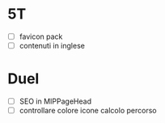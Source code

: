 # 5T

- [ ] favicon pack
- [ ] contenuti in inglese

# Duel 

- [ ] SEO in MIPPageHead
- [ ] controllare colore icone calcolo percorso
